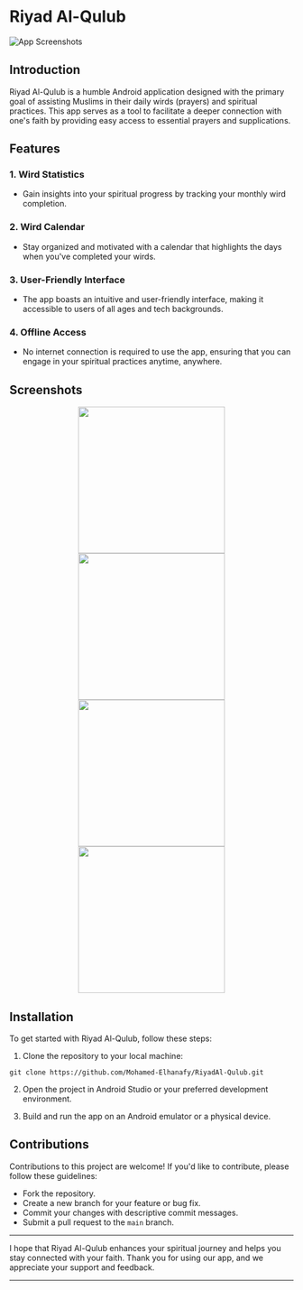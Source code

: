 # Riyad Al-Qulub

![App Screenshots](src/Frame%201.png)

## Introduction

Riyad Al-Qulub is a humble Android application designed with the primary goal of assisting Muslims in their daily wirds (prayers) and spiritual practices. This app serves as a tool to facilitate a deeper connection with one's faith by providing easy access to essential prayers and supplications.

## Features

### 1. **Wird Statistics**
   - Gain insights into your spiritual progress by tracking your monthly wird completion.
   
### 2. **Wird Calendar**
   - Stay organized and motivated with a calendar that highlights the days when you've completed your wirds.
   
### 3. **User-Friendly Interface**
   - The app boasts an intuitive and user-friendly interface, making it accessible to users of all ages and tech backgrounds.

### 4. **Offline Access**
   - No internet connection is required to use the app, ensuring that you can engage in your spiritual practices anytime, anywhere.

## Screenshots

<p align="middle">
<img src="/src/Screenshot_1.png" width="260">
<img src="/src/Screenshot_2.png" width="260">
<img src="/src/Screenshot_3.png" width="260">
<img src="/src/Screenshot_6.png" width="260">
</p>

## Installation

To get started with Riyad Al-Qulub, follow these steps:

1. Clone the repository to your local machine:
```
git clone https://github.com/Mohamed-Elhanafy/RiyadAl-Qulub.git
```
2. Open the project in Android Studio or your preferred development environment.

3. Build and run the app on an Android emulator or a physical device.

## Contributions

Contributions to this project are welcome! If you'd like to contribute, please follow these guidelines:

- Fork the repository.
- Create a new branch for your feature or bug fix.
- Commit your changes with descriptive commit messages.
- Submit a pull request to the `main` branch.


---

I hope that Riyad Al-Qulub enhances your spiritual journey and helps you stay connected with your faith. Thank you for using our app, and we appreciate your support and feedback.

---


